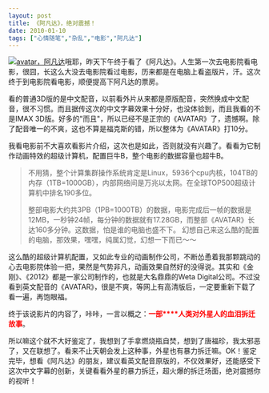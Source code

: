 ```yaml
---
layout: post
title: 《阿凡达》，绝对震撼！
date: 2010-01-10
tags: ["心情随笔","杂乱","电影","阿凡达"]
---
```


[![avatar，阿凡达](http://localhost/img/2009/4259077371_b6eb1fec91_o.jpg "avatar，阿凡达")](4259077371_b6eb1fec91_o.jpg)哦耶，昨天下午终于看了《阿凡达》。人生第一次去电影院看电影，很囧，长这么大没去电影院看过电影，历来都是在电脑上看盗版片，汗。这次终于到电影院看电影，顺便提高下阿凡达的票房。

看的普通3D版的是中文配音，以前看外片从来都是原版配音，突然换成中文配音，很不习惯。而且据传这次的中文字幕效果十分好，也没体验到，而且我看的不是IMAX 3D版。好多的"而且"，所以已经不是正宗的《AVATAR》了，遗憾啊。除了配音唯一的不爽，这也不算是福克斯的错，所以整体为《AVATAR》打10分。

我看电影前不大喜欢看影片介绍，这次也是如此，否则就没有兴趣了。看看为它制作动画特效的超级计算机，配置巨牛B，整个电影的数据容量也超牛B。

<!--more-->
> 不用猜，整个计算集群操作系统肯定是Linux，5936个cpu内核，104TB的内存（1TB=1000GB），内部网络间是万兆以太网。在全球TOP500超级计算机中排名190多位。
> 
> 整部电影大约共3PB（1PB=1000TB）的数据，电影完成后一帧的数据是12MB，一秒钟24帧，每分钟的数据就有17.28GB，而整部《AVATAR》长达160多分钟。这数据，怕是谁的电脑也盛不下。
幻想自己来这么酷的配置的电脑，那效果，嘿嘿，纯属幻觉，幻想一下而已～～

这么酷的超级计算机配置，又如此专业的动画制作公司，不断怂恿着我那颗跳动的心去电影院体验一把，果然是气势非凡，动画效果自然好的没得说。其实和《金刚》、《2012》都是一家公司制作的，也就是大名鼎鼎的Weta Digital公司。不过没看到英文配音的《AVATAR》，很是不爽，等网上有高清版后，一定要重新下载了看一遍，再饱眼福。

终于该说影片的内容了，咔咔，一言以概之：<span style="color: #ff0000;">**一部****人类对外星人的血泪拆迁故事**</span>。

所以嘛这个就不大好鉴定了，我想到了手拿燃烧瓶自焚，想到了唐福珍，我太邪恶了，又在联想了。看来不止天朝会发上这种事，外星也有暴力拆迁嘛。OK！鉴定完毕，想看《阿凡达》的朋友，建议看英文配音原版的，不仅效果好，还能感受下这次中文字幕的创新，关键看看外星的暴力拆迁，超火爆的拆迁场面，绝对震撼你的视听！